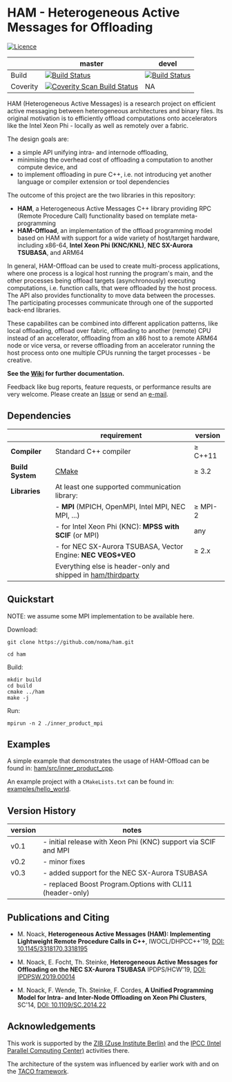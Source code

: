 # HAM - Heterogeneous Active Messages for Offloading

[![Licence](https://img.shields.io/badge/license-BSL-blue.svg?style=flat)](LICENSE_1_0.txt)

|          | master | devel |
|----------|--------|-------|
| Build    | [![Build Status](https://travis-ci.org/noma/ham.svg?branch=master)](https://travis-ci.org/noma/ham) | [![Build Status](https://travis-ci.org/noma/ham.svg?branch=devel)](https://travis-ci.org/noma/ham) |
| Coverity | [![Coverity Scan Build Status](https://scan.coverity.com/projects/8451/badge.svg)](https://scan.coverity.com/projects/noma-ham) | NA |

HAM (Heterogeneous Active Messages) is a research project on efficient active
messaging between heterogeneous architectures and binary files. Its original
motivation is to efficiently offload computations onto accelerators like the
Intel Xeon Phi - locally as well as remotely over a fabric.

The design goals are:
- a simple API unifying intra- and internode offloading,
- minimising the overhead cost of offloading a computation to another
  compute device, and
- to implement offloading in pure C++, i.e. not introducing yet another
  language or compiler extension or tool dependencies


The outcome of this project are the two libraries in this repository:
- **HAM**, a Heterogeneous Active Messages C++ library providing RPC (Remote
  Procedure Call) functionality based on template meta-programming
- **HAM-Offload**, an implementation of the offload programming model based on
  HAM with support for a wide variety of host/target hardware, including
  x86-64, **Intel Xeon Phi (KNC/KNL)**, **NEC SX-Aurora TSUBASA**, and ARM64

In general, HAM-Offload can be used to create multi-process applications, where
one process is a logical host running the program's main, and the other 
processes being offload targets (asynchronously) executing computations, i.e. 
function calls, that were offloaded by the host process. The API also provides
functionality to move data between the processes. The participating processes 
communicate through one of the supported back-end libraries.

These capabilites can be combined into different application patterns, like 
local offloading, offload over fabric, offloading to another (remote) CPU
instead of an accelerator, offloading from an x86 host to a remote ARM64 node
or vice versa, or reverse offloading from an accelerator running the host 
process onto one multiple CPUs running the target processes - be creative.     

**See the [Wiki](https://github.com/noma/ham/wiki) for further documentation.**

Feedback like bug reports, feature requests, or performance results are very
welcome. Please create an [Issue](https://github.com/noma/ham/issues/new) or
send an [e-mail](mailto:ma.noack.pr@gmail.com).

## Dependencies

|                   | requirement                                                    | version |
|-------------------|----------------------------------------------------------------|---------|
|**Compiler**       | Standard C++ compiler                                          | ≥ C++11 |
|**Build System**   | [CMake](https://cmake.org)                                     | ≥ 3.2   |
|**Libraries**      | At least one supported communication library:                  |         |
|                   | - **MPI** (MPICH, OpenMPI, Intel MPI, NEC MPI, ...)                | ≥ MPI-2 |
|                   | - for Intel Xeon Phi (KNC): **MPSS with SCIF** (or MPI)             | any     |
|                   | - for NEC SX-Aurora TSUBASA, Vector Engine: **NEC VEOS+VEO**       | ≥ 2.x   |
|                   | Everything else is header-only and shipped in [ham/thirdparty](https://github.com/noma/ham/tree/master/ham/thirdparty) |         |

## Quickstart

NOTE: we assume some MPI implementation to be available here.

Download:
```terminal
git clone https://github.com/noma/ham.git

cd ham
```

Build:
```terminal
mkdir build
cd build
cmake ../ham
make -j

```

Run:
```terminal
mpirun -n 2 ./inner_product_mpi
```

## Examples

A simple example that demonstrates the usage of HAM-Offload can be found in:
[ham/src/inner\_product_cpp](https://github.com/noma/ham/blob/master/ham/src/inner_product.cpp).

An example project with a `CMakeLists.txt` can be found in:
[examples/hello\_world](https://github.com/noma/ham/tree/master/examples/hello_world).

## Version History

| version | notes                                                             |
|---------|-------------------------------------------------------------------|
|    v0.1 | - initial release with Xeon Phi (KNC) support via SCIF and MPI    |
|    v0.2 | - minor fixes                                                     |
|    v0.3 | - added support for the NEC SX-Aurora TSUBASA                     |
|         | - replaced Boost Program.Options with CLI11 (header-only)         |

## Publications and Citing

- M. Noack,
  **Heterogeneous Active Messages (HAM): Implementing Lightweight Remote Procedure Calls in C++**,
  IWOCL/DHPCC++'19,
  [DOI: 10.1145/3318170.3318195](http://dx.doi.org/10.1145/3318170.3318195)


- M. Noack, E. Focht, Th. Steinke,
  **Heterogeneous Active Messages for Offloading on the NEC SX-Aurora TSUBASA**
  IPDPS/HCW'19,
  [DOI: IPDPSW.2019.00014](https://doi.org/10.1109/IPDPSW.2019.00014)

- M. Noack, F. Wende, Th. Steinke, F. Cordes,
  **A Unified Programming Model for Intra- and Inter-Node Offloading on Xeon Phi Clusters**,
  SC'14,
  [DOI: 10.1109/SC.2014.22](https://doi.org/10.1109/SC.2014.22)

## Acknowledgements

This work is supported by the
[ZIB (Zuse Institute Berlin)](http://www.zib.de/en/home.html)
and the
[IPCC (Intel Parallel Computing Center)](https://software.intel.com/en-us/articles/konrad-zuse-zentrum-fur-informationstechnik-berlin-zib)
activities there.

The architecture of the system was influenced by earlier work with and on
the [TACO framework](https://www.b-tu.de/fg-betriebssysteme/forschung/projekte/sonstige-projekte-des-fachgebiets/taco).
